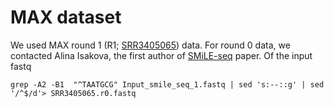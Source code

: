 # MAX dataset

We used MAX round 1 (R1; [SRR3405065](ftp.sra.ebi.ac.uk/vol1/fastq/SRR340/005/SRR3405065/SRR3405065.fastq.gz)) data. For round 0 data, we contacted Alina Isakova, the first author of [SMiLE-seq](https://www.nature.com/articles/nmeth.4143) paper. Of the input fastq 

```
grep -A2 -B1  "^TAATGCG" Input_smile_seq_1.fastq | sed 's:--::g' | sed '/^$/d'> SRR3405065.r0.fastq
```
